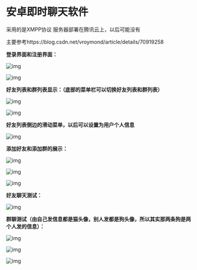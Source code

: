 # 安卓即时聊天软件
采用的是XMPP协议
服务器部署在腾讯云上，以后可能没有

主要参考https://blog.csdn.net/vroymond/article/details/70919258

**登录界面和注册界面：**

![img](/image/clip_image002.jpg)

![img](/image/clip_image004.jpg)

​     **好友列表和群列表显示：（底部的菜单栏可以切换好友列表和群列表）**

![img](/image/clip_image006.gif)

![img](/image/clip_image008.gif)

 

**好友列表侧边的滑动菜单，以后可以设置为用户个人信息**

![img](/image/clip_image010.jpg)

 

 

**添加好友和添加群的展示：**

![img](/image/clip_image012.jpg)

![img](file:///C:/Users/lenovo/AppData/Local/Temp/msohtmlclip1/01/clip_image013.gif)

 

![img](/image/clip_image015.jpg)

**好友聊天测试：**

![img](/image/clip_image018.jpg)





**群聊测试（由自己发信息都是猫头像，别人发都是狗头像，所以其实那两条狗是两个人发的信息）：**

![img](/image/clip_image021.jpg)

![img](/image/clip_image023.gif)

 

![img](/image/clip_image025.jpg)